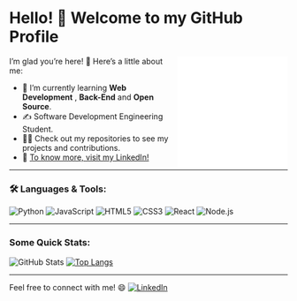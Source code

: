 # Hello! 👋 Welcome to my GitHub Profile

<img src="https://github.com/CarlosRW/CarlosRW/blob/main/rounded-image.svg?raw=true" alt="About Me" width="200" align="right">

I’m glad you’re here! 🚀 Here’s a little about me:

- 🌱 I’m currently learning **Web Development** , **Back-End** and **Open Source**.
- ✍️ Software Development Engineering Student.
- 👨‍💻 Check out my repositories to see my projects and contributions.
- 🔗 [To know more, visit my LinkedIn!](https://www.linkedin.com/in/carlosrw/)

---

### 🛠️ Languages & Tools:
<p align="left">
  <img src="https://img.shields.io/badge/Code-Python-blue?logo=python&logoColor=white" alt="Python">
  <img src="https://img.shields.io/badge/Code-JavaScript-yellow?logo=javascript&logoColor=white" alt="JavaScript">
  <img src="https://img.shields.io/badge/Markup-HTML5-orange?logo=html5&logoColor=white" alt="HTML5">
  <img src="https://img.shields.io/badge/Styling-CSS3-blue?logo=css3&logoColor=white" alt="CSS3">
  <img src="https://img.shields.io/badge/Framework-React-61dafb?logo=react&logoColor=white" alt="React">
  <img src="https://img.shields.io/badge/Framework-Node.js-339933?logo=node.js&logoColor=white" alt="Node.js">
</p>

---

### Some Quick Stats:
![GitHub Stats](https://github-readme-stats.vercel.app/api?username=CarlosRW&show_icons=true&theme=dracula)
[![Top Langs](https://github-readme-stats.vercel.app/api/top-langs/?username=CarlosRW&layout=donut&theme=dracula)](https://github.com/CarlosRW/github-readme-stats)

---

Feel free to connect with me! 😄
[![LinkedIn](https://img.shields.io/badge/LinkedIn-Connect-blue?logo=linkedin&logoColor=white)](https://www.linkedin.com/in/carlosrw/)
